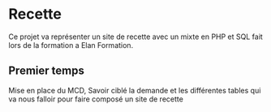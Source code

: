 # Recette

Ce projet va représenter un site de recette avec un mixte en PHP et SQL fait lors de la formation a Elan Formation.

## Premier temps

Mise en place du MCD, Savoir ciblé la demande et les différentes tables qui va nous falloir pour faire composé un site de recette
